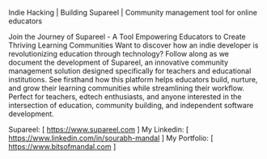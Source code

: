 Indie Hacking | Building Supareel | Community management tool for online educators


Join the Journey of Supareel - A Tool Empowering Educators to Create Thriving Learning Communities
Want to discover how an indie developer is revolutionizing education through technology? Follow along as we document the development of Supareel, an innovative community management solution designed specifically for teachers and educational institutions. See firsthand how this platform helps educators build, nurture, and grow their learning communities while streamlining their workflow. Perfect for teachers, edtech enthusiasts, and anyone interested in the intersection of education, community building, and independent software development.

Supareel: [ https://www.supareel.com ]
My Linkedin: [ https://www.linkedin.com/in/sourabh-mandal ]
My Portfolio: [ https://www.bitsofmandal.com ]